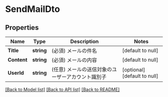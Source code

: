 # SendMailDto

## Properties
Name | Type | Description | Notes
------------ | ------------- | ------------- | -------------
**Title** | **string** | (必須) メールの件名 | [default to null]
**Content** | **string** | (必須) メールの内容 | [default to null]
**UserId** | **string** | (任意) メールの送信対象のユーザーアカウント識別子 | [optional] [default to null]

[[Back to Model list]](../README.md#documentation-for-models) [[Back to API list]](../README.md#documentation-for-api-endpoints) [[Back to README]](../README.md)

